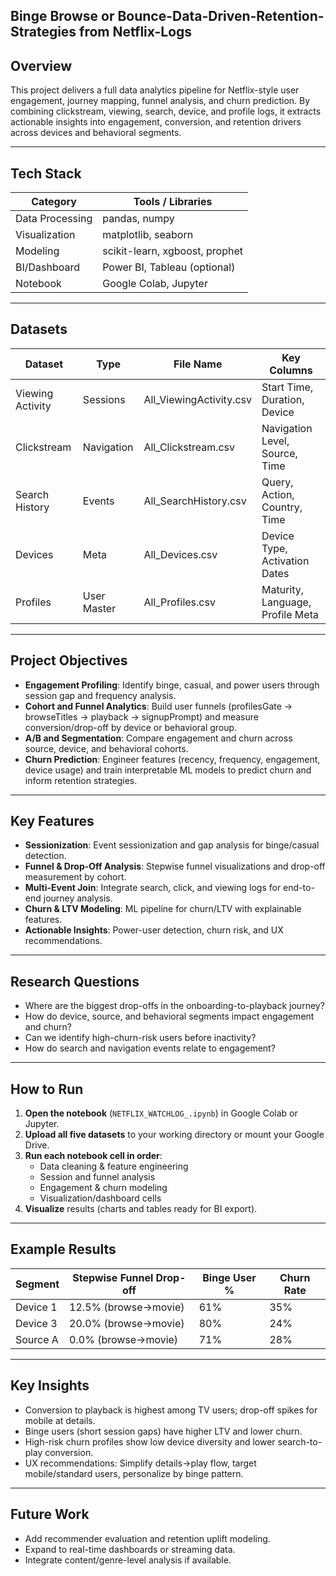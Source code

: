 ## Binge Browse or Bounce-Data-Driven-Retention-Strategies from Netflix-Logs
## Overview
This project delivers a full data analytics pipeline for Netflix-style user engagement, journey mapping, funnel analysis, and churn prediction. By combining clickstream, viewing, search, device, and profile logs, it extracts actionable insights into engagement, conversion, and retention drivers across devices and behavioral segments.

---

## Tech Stack

| Category          | Tools / Libraries             |
|-------------------|------------------------------|
| Data Processing   | pandas, numpy                |
| Visualization     | matplotlib, seaborn          |
| Modeling          | scikit-learn, xgboost, prophet|
| BI/Dashboard      | Power BI, Tableau (optional) |
| Notebook          | Google Colab, Jupyter        |

---

## Datasets

| Dataset           | Type        | File Name               | Key Columns                     |
|-------------------|-------------|-------------------------|----------------------------------|
| Viewing Activity  | Sessions    | All_ViewingActivity.csv | Start Time, Duration, Device     |
| Clickstream       | Navigation  | All_Clickstream.csv     | Navigation Level, Source, Time   |
| Search History    | Events      | All_SearchHistory.csv   | Query, Action, Country, Time     |
| Devices           | Meta        | All_Devices.csv         | Device Type, Activation Dates    |
| Profiles          | User Master | All_Profiles.csv        | Maturity, Language, Profile Meta |

---

## Project Objectives

- **Engagement Profiling**: Identify binge, casual, and power users through session gap and frequency analysis.
- **Cohort and Funnel Analytics**: Build user funnels (profilesGate → browseTitles → playback → signupPrompt) and measure conversion/drop-off by device or behavioral group.
- **A/B and Segmentation**: Compare engagement and churn across source, device, and behavioral cohorts.
- **Churn Prediction**: Engineer features (recency, frequency, engagement, device usage) and train interpretable ML models to predict churn and inform retention strategies.

---

## Key Features

- **Sessionization**: Event sessionization and gap analysis for binge/casual detection.
- **Funnel & Drop-Off Analysis**: Stepwise funnel visualizations and drop-off measurement by cohort.
- **Multi-Event Join**: Integrate search, click, and viewing logs for end-to-end journey analysis.
- **Churn & LTV Modeling**: ML pipeline for churn/LTV with explainable features.
- **Actionable Insights**: Power-user detection, churn risk, and UX recommendations.

---

## Research Questions

- Where are the biggest drop-offs in the onboarding-to-playback journey?
- How do device, source, and behavioral segments impact engagement and churn?
- Can we identify high-churn-risk users before inactivity?
- How do search and navigation events relate to engagement?

---

## How to Run

1. **Open the notebook** (`NETFLIX_WATCHLOG_.ipynb`) in Google Colab or Jupyter.
2. **Upload all five datasets** to your working directory or mount your Google Drive.
3. **Run each notebook cell in order**:
    - Data cleaning & feature engineering
    - Session and funnel analysis
    - Engagement & churn modeling
    - Visualization/dashboard cells
4. **Visualize** results (charts and tables ready for BI export).

---

## Example Results

| Segment   | Stepwise Funnel Drop-off | Binge User % | Churn Rate |
|-----------|-------------------------|--------------|------------|
| Device 1  | 12.5% (browse→movie)    | 61%          | 35%        |
| Device 3  | 20.0% (browse→movie)    | 80%          | 24%        |
| Source A  | 0.0% (browse→movie)     | 71%          | 28%        |



---

## Key Insights

- Conversion to playback is highest among TV users; drop-off spikes for mobile at details.
- Binge users (short session gaps) have higher LTV and lower churn.
- High-risk churn profiles show low device diversity and lower search-to-play conversion.
- UX recommendations: Simplify details→play flow, target mobile/standard users, personalize by binge pattern.

---

## Future Work

- Add recommender evaluation and retention uplift modeling.
- Expand to real-time dashboards or streaming data.
- Integrate content/genre-level analysis if available.
